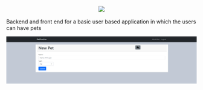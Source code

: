 <p align="center"><a href="https://laravel.com" target="_blank"><img src="https://raw.githubusercontent.com/laravel/art/master/logo-lockup/5%20SVG/2%20CMYK/1%20Full%20Color/laravel-logolockup-cmyk-red.svg" width="400"></a></p>

Backend and front end for a basic user based application in which the users can have pets

![This is an image](https://github.com/luisdaniel200926/Backend-Laravel/blob/main/NewPet.png)
